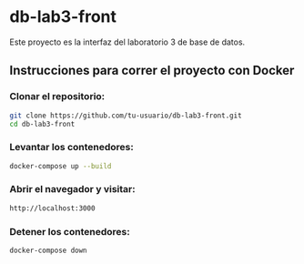 # db-lab3-front

Este proyecto es la interfaz del laboratorio 3 de base de datos.

## Instrucciones para correr el proyecto con Docker

### Clonar el repositorio:
```bash
git clone https://github.com/tu-usuario/db-lab3-front.git
cd db-lab3-front
```

### Levantar los contenedores:
```bash
docker-compose up --build
```

### Abrir el navegador y visitar:
```bash
http://localhost:3000
```

### Detener los contenedores:
```bash
docker-compose down
```
